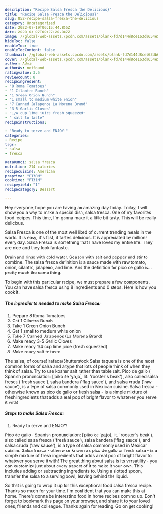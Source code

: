 ```yaml
---
description: "Recipe Salsa Fresca the Delicious}"
title: "Recipe Salsa Fresca the Delicious}"
slug: 852-recipe-salsa-fresca-the-delicious
category: Uncategorized
date: 2022-07-19T06:15:44.855Z
date: 2023-04-07T00:07:20.387Z
image: //global-web-assets.cpcdn.com/assets/blank-fd7d144d8ce163db654e5a02c40b08a2775adb7897d16e4062681dc7e1b2800f.png
hideToc: false
enableToc: true
enableTocContent: false
thumbnail: //global-web-assets.cpcdn.com/assets/blank-fd7d144d8ce163db654e5a02c40b08a2775adb7897d16e4062681dc7e1b2800f.png
cover: //global-web-assets.cpcdn.com/assets/blank-fd7d144d8ce163db654e5a02c40b08a2775adb7897d16e4062681dc7e1b2800f.png
author: Admin
authorAv: notfound
ratingvalue: 3.5
reviewcount: 8
recipeingredient:
- "8 Roma Tomatoes"
- "1 Cilantro Bunch"
- "1 Green Onion Bunch"
- "1 small to medium white onion"
- "7 Canned Jalapenos La Morena Brand"
- "3-5 Garlic Cloves"
- "1/4 cup lime juice fresh squeezed"
- " salt to taste"
recipeinstructions:

- "Ready to serve and ENJOY!"
categories:
- Recipe
tags:
- salsa
- fresca

katakunci: salsa fresca 
nutrition: 274 calories
recipecuisine: American
preptime: "PT30M"
cooktime: "PT31M"
recipeyield: "1"
recipecategory: Dessert

---
```



Hey everyone, hope you are having an amazing day today. Today, I will show you a way to make a special dish, salsa fresca. One of my favorites food recipes. This time, I'm gonna make it a little bit tasty. This will be really delicious.

Salsa Fresca is one of the most well liked of current trending meals in the world. It is easy, it's fast, it tastes delicious. It is appreciated by millions every day. Salsa Fresca is something that I have loved my entire life. They are nice and they look fantastic.

Drain and rinse with cold water. Season with salt and pepper and stir to combine. The salsa fresca definition is a sauce made with raw tomato, onion, cilantro, jalapeño, and lime. And the definition for pico de gallo is…pretty much the same thing.


To begin with this particular recipe, we must prepare a few components. You can have salsa fresca using 8 ingredients and 0 steps. Here is how you cook it.

<!--inarticleads1-->

##### The ingredients needed to make Salsa Fresca:

1. Prepare 8 Roma Tomatoes
1. Get 1 Cilantro Bunch
1. Take 1 Green Onion Bunch
1. Get 1 small to medium white onion
1. Take 7 Canned Jalapenos (La Morena Brand)
1. Make ready 3-5 Garlic Cloves
1. Make ready 1/4 cup lime juice (fresh squeezed)
1. Make ready  salt to taste


The salsa, of course! kafaca/Shutterstock Salsa taquera is one of the most common forms of salsa and a type that lots of people think of when they think of salsa. Try to use kosher salt rather than table salt. Pico de gallo ( Spanish pronunciation: [ˈpiko ðe ˈɣaʝo], lit. &#39;rooster&#39;s beak&#39;), also called salsa fresca (&#39;fresh sauce&#39;), salsa bandera (&#39;flag sauce&#39;), and salsa cruda (&#39;raw sauce&#39;), is a type of salsa commonly used in Mexican cuisine. Salsa fresca - otherwise known as pico de gallo or fresh salsa - is a simple mixture of fresh ingredients that adds a real pop of bright flavor to whatever you serve it with! 

<!--inarticleads2-->

##### Steps to make Salsa Fresca:


1. Ready to serve and ENJOY!

Pico de gallo ( Spanish pronunciation: [ˈpiko ðe ˈɣaʝo], lit. &#39;rooster&#39;s beak&#39;), also called salsa fresca (&#39;fresh sauce&#39;), salsa bandera (&#39;flag sauce&#39;), and salsa cruda (&#39;raw sauce&#39;), is a type of salsa commonly used in Mexican cuisine. Salsa fresca - otherwise known as pico de gallo or fresh salsa - is a simple mixture of fresh ingredients that adds a real pop of bright flavor to whatever you serve it with! The great thing about salsa is its versatility - you can customize just about every aspect of it to make it your own. This includes adding or subtracting ingredients to. Using a slotted spoon, transfer the salsa to a serving bowl, leaving behind the liquid. 

So that is going to wrap it up for this exceptional food salsa fresca recipe. Thanks so much for your time. I'm confident that you can make this at home. There's gonna be interesting food in home recipes coming up. Don't forget to bookmark this page on your browser, and share it to your loved ones, friends and colleague. Thanks again for reading. Go on get cooking!
